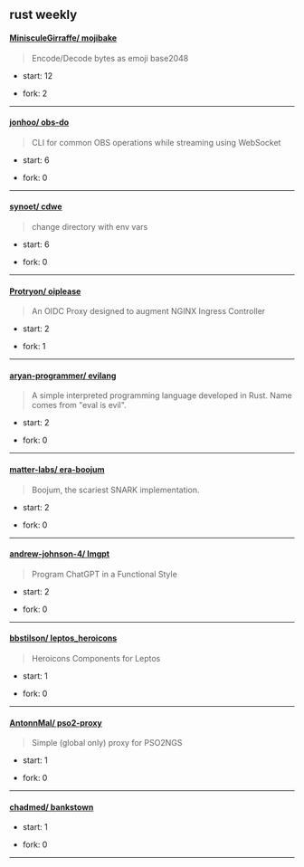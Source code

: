 ## rust weekly

#### [MinisculeGirraffe/ mojibake](https://github.com/MinisculeGirraffe/mojibake)
>  Encode/Decode bytes as emoji base2048
+ start: 12
+ fork: 2
---
#### [jonhoo/ obs-do](https://github.com/jonhoo/obs-do)
>  CLI for common OBS operations while streaming using WebSocket
+ start: 6
+ fork: 0
---
#### [synoet/ cdwe](https://github.com/synoet/cdwe)
>  change directory with env vars
+ start: 6
+ fork: 0
---
#### [Protryon/ oiplease](https://github.com/Protryon/oiplease)
>  An OIDC Proxy designed to augment NGINX Ingress Controller
+ start: 2
+ fork: 1
---
#### [aryan-programmer/ evilang](https://github.com/aryan-programmer/evilang)
>  A simple interpreted programming language developed in Rust. Name comes from "eval is evil".
+ start: 2
+ fork: 0
---
#### [matter-labs/ era-boojum](https://github.com/matter-labs/era-boojum)
>  Boojum, the scariest SNARK implementation.
+ start: 2
+ fork: 0
---
#### [andrew-johnson-4/ lmgpt](https://github.com/andrew-johnson-4/lmgpt)
>  Program ChatGPT in a Functional Style
+ start: 2
+ fork: 0
---
#### [bbstilson/ leptos_heroicons](https://github.com/bbstilson/leptos_heroicons)
>  Heroicons Components for Leptos
+ start: 1
+ fork: 0
---
#### [AntonnMal/ pso2-proxy](https://github.com/AntonnMal/pso2-proxy)
>  Simple (global only) proxy for PSO2NGS
+ start: 1
+ fork: 0
---
#### [chadmed/ bankstown](https://github.com/chadmed/bankstown)
>  
+ start: 1
+ fork: 0
---